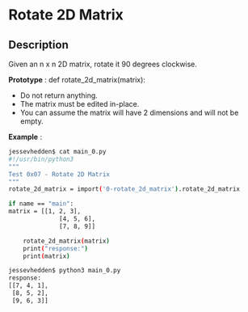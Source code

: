 # Rotate 2D Matrix

## Description

Given an n x n 2D matrix, rotate it 90 degrees clockwise.

**Prototype** : def rotate_2d_matrix(matrix):

- Do not return anything.
- The matrix must be edited in-place.
- You can assume the matrix will have 2 dimensions and will not be empty.

**Example** :

```bash
jessevhedden$ cat main_0.py
#!/usr/bin/python3
"""
Test 0x07 - Rotate 2D Matrix
"""
rotate_2d_matrix = import('0-rotate_2d_matrix').rotate_2d_matrix

if name == "main":
matrix = [[1, 2, 3],
              [4, 5, 6],
              [7, 8, 9]]

    rotate_2d_matrix(matrix)
    print("response:")
    print(matrix)

jessevhedden$ python3 main_0.py
response:
[[7, 4, 1],
 [8, 5, 2],
 [9, 6, 3]]
```
